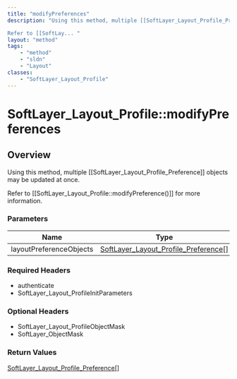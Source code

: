 ```yaml
---
title: "modifyPreferences"
description: "Using this method, multiple [[SoftLayer_Layout_Profile_Preference]] objects may be updated at once. 

Refer to [[SoftLay... "
layout: "method"
tags:
    - "method"
    - "sldn"
    - "Layout"
classes:
    - "SoftLayer_Layout_Profile"
---
```

# SoftLayer_Layout_Profile::modifyPreferences
## Overview 
Using this method, multiple [[SoftLayer_Layout_Profile_Preference]] objects may be updated at once. 

Refer to [[SoftLayer_Layout_Profile::modifyPreference()]] for more information. 

### Parameters 
|Name | Type | Description |
| --- | --- | --- |
|layoutPreferenceObjects| <a href='/reference/datatypes/SoftLayer_Layout_Profile_Preference'>SoftLayer_Layout_Profile_Preference[] </a>| |


### Required Headers
* authenticate
* SoftLayer_Layout_ProfileInitParameters

### Optional Headers
* SoftLayer_Layout_ProfileObjectMask
* SoftLayer_ObjectMask

### Return Values
<a href='/reference/datatypes/SoftLayer_Layout_Profile_Preference'>SoftLayer_Layout_Profile_Preference[] </a>

